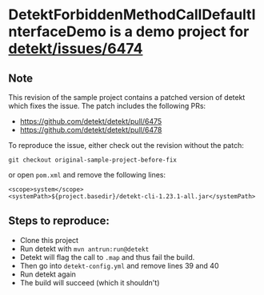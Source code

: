 # DetektForbiddenMethodCallDefaultInterfaceDemo is a demo project for [detekt/issues/6474](https://github.com/detekt/detekt/issues/6474)

## Note
This revision of the sample project contains a patched version of detekt which fixes the issue.
The patch includes the following PRs:
- https://github.com/detekt/detekt/pull/6475
- https://github.com/detekt/detekt/pull/6478

To reproduce the issue, either check out the revision without the patch: 
```
git checkout original-sample-project-before-fix
```

or open `pom.xml` and remove the following lines:

```
<scope>system</scope>
<systemPath>${project.basedir}/detekt-cli-1.23.1-all.jar</systemPath>
```

## Steps to reproduce:
- Clone this project
- Run detekt with `mvn antrun:run@detekt`
- Detekt will flag the call to `.map` and thus fail the build.
- Then go into `detekt-config.yml` and remove lines 39 and 40
- Run detekt again
- The build will succeed (which it shouldn't)
